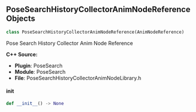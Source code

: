## PoseSearchHistoryCollectorAnimNodeReference Objects

```python
class PoseSearchHistoryCollectorAnimNodeReference(AnimNodeReference)
```

Pose Search History Collector Anim Node Reference

**C++ Source:**

- **Plugin**: PoseSearch
- **Module**: PoseSearch
- **File**: PoseSearchHistoryCollectorAnimNodeLibrary.h

<a id="unreal.PoseSearchHistoryCollectorAnimNodeReference.__init__"></a>

#### __init__

```python
def __init__() -> None
```

<a id="unreal.PoseSearchInteractionBlueprintResult"></a>